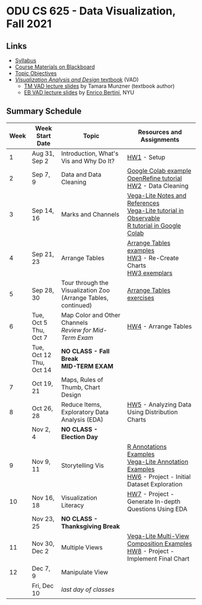 # ODU CS 625 - Data Visualization, Fall 2021

## Links

* [Syllabus](syllabus.md)
* [Course Materials on Blackboard](https://www.blackboard.odu.edu/ultra/courses/_385481_1/cl/outline)
* [Topic Objectives](objectives.md)
* [*Visualization Analysis and Design* textbook](https://www.cs.ubc.ca/~tmm/vadbook/) (VAD)
  * [TM VAD lecture slides](https://www.cs.ubc.ca/~tmm/talks.html#vadallslides) by Tamara Munzner (textbook author)
  * [EB VAD lecture slides](http://bit.ly/lecture-slides-iv16) by [Enrico Bertini](http://enrico.bertini.io/), NYU

## Summary Schedule

|Week |Week Start Date|Topic|Resources and Assignments| 
|---|---|---|---|
|1|	Aug 31, Sep 2|	Introduction, What's Vis and Why Do It? | [HW1](HW1.md) - Setup |
|2|	Sep 7, 9|	Data and Data Cleaning | [Google Colab example](625_F21_Week_02_Data.ipynb)<br/>[OpenRefine tutorial](Wk2-OpenRefine-tutorial.md)<br/>[HW2](HW2.md) - Data Cleaning |
|3|	Sep 14, 16|	Marks and Channels | [Vega-Lite Notes and References](https://github.com/odu-cs625-datavis/public/blob/main/fall21/vega-lite.md)<br/>[Vega-Lite tutorial in Observable](https://observablehq.com/d/06499f6a4926793f)<br/>[R tutorial in Google Colab](https://github.com/odu-cs625-datavis/public/blob/main/fall21/625_F21_Marks_Channels_R.ipynb)
|4|	Sep 21, 23	|Arrange Tables | [Arrange Tables examples](Wk4-Arrange-Tables-examples.md)<br/>[HW3](HW3.md) - Re-Create Charts<br/>[HW3 exemplars](https://github.com/odu-cs625-datavis/exemplars/blob/main/HW3-fall21.md)|
|5|	Sep 28, 30|	Tour through the Visualization Zoo<br/>(Arrange Tables, continued) |[Arrange Tables exercises](Wk5-Arrange-Tables-exercises.md) |
|6|	Tue, Oct 5<br/>Thu, Oct 7|	Map Color and Other Channels<br/>*Review for Mid-Term Exam* |[HW4](HW4.md) - Arrange Tables|
||	Tue, Oct 12<br/>Thu, Oct 14|	**NO CLASS - Fall Break**<br/>**MID-TERM EXAM**| |
|7|	Oct 19, 21|	Maps, Rules of Thumb, Chart Design| |
|8|	Oct 26, 28|	Reduce Items, Exploratory Data Analysis (EDA) | [HW5](HW5.md) - Analyzing Data Using Distribution Charts|
||	Nov 2, 4|	**NO CLASS - Election Day** | |
|9|	Nov 9, 11|	Storytelling Vis| [R Annotations Examples](https://github.com/odu-cs625-datavis/public/blob/main/fall21/CS625_F21_R_Annotations_Examples.ipynb)<br/>[Vega-Lite Annotation Examples](https://observablehq.com/@weiglemc/vega-lite-annotations-examples)<br/>[HW6](HW6.md) - Project - Initial Dataset Exploration|
|10|	Nov 16, 18|	Visualization Literacy|[HW7](HW7.md) - Project - Generate In-depth Questions Using EDA|
| | Nov 23, 25|**NO CLASS - Thanksgiving Break** | |
|11|	Nov 30, Dec 2|	Multiple Views |[Vega-Lite Multi-View Composition Examples](https://observablehq.com/@weiglemc/cs-625-multi-view-composition-in-vega-lite?collection=@weiglemc/cs625)<br/>[HW8](HW8.md) - Project - Implement Final Chart|
|12|	Dec 7, 9|	Manipulate View | |
|| Fri, Dec 10|	*last day of classes*

